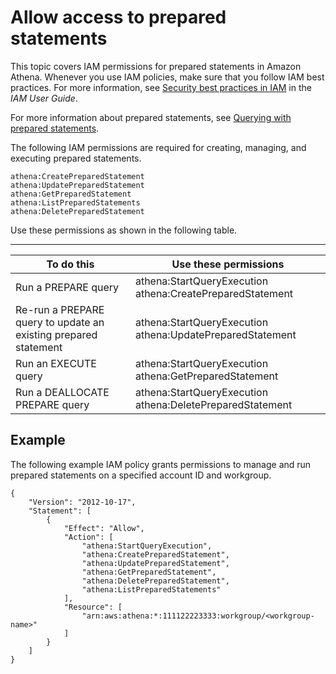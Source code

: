 # Allow access to prepared statements<a name="security-iam-athena-prepared-statements"></a>

This topic covers IAM permissions for prepared statements in Amazon Athena\. Whenever you use IAM policies, make sure that you follow IAM best practices\. For more information, see [Security best practices in IAM](https://docs.aws.amazon.com/IAM/latest/UserGuide/best-practices.html) in the *IAM User Guide*\.

For more information about prepared statements, see [Querying with prepared statements](querying-with-prepared-statements.md)\.

The following IAM permissions are required for creating, managing, and executing prepared statements\.

```
athena:CreatePreparedStatement
athena:UpdatePreparedStatement
athena:GetPreparedStatement
athena:ListPreparedStatements
athena:DeletePreparedStatement
```

Use these permissions as shown in the following table\.


****  

| To do this | Use these permissions | 
| --- | --- | 
| Run a PREPARE query | athena:StartQueryExecution athena:CreatePreparedStatement | 
| Re\-run a PREPARE query to update an existing prepared statement | athena:StartQueryExecution athena:UpdatePreparedStatement | 
| Run an EXECUTE query | athena:StartQueryExecution athena:GetPreparedStatement | 
| Run a DEALLOCATE PREPARE query | athena:StartQueryExecution athena:DeletePreparedStatement | 

## Example<a name="security-iam-athena-prepared-statements-example"></a>

The following example IAM policy grants permissions to manage and run prepared statements on a specified account ID and workgroup\.

```
{
    "Version": "2012-10-17",
    "Statement": [
        {
            "Effect": "Allow",
            "Action": [
                "athena:StartQueryExecution",
                "athena:CreatePreparedStatement",
                "athena:UpdatePreparedStatement",
                "athena:GetPreparedStatement",
                "athena:DeletePreparedStatement",
                "athena:ListPreparedStatements"
            ],
            "Resource": [
                "arn:aws:athena:*:111122223333:workgroup/<workgroup-name>"
            ]
        }
    ]
}
```